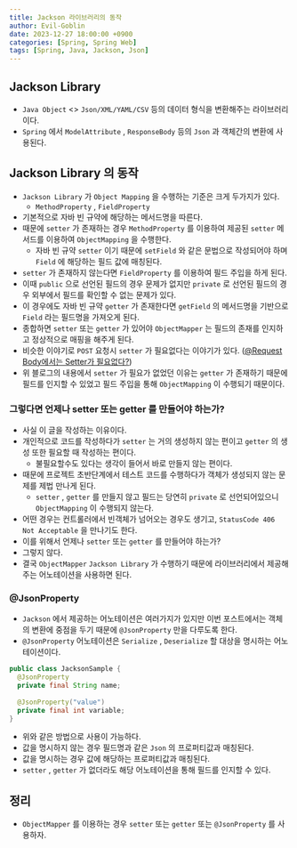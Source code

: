 ```yaml
---
title: Jackson 라이브러리의 동작
author: Evil-Goblin
date: 2023-12-27 18:00:00 +0900
categories: [Spring, Spring Web]
tags: [Spring, Java, Jackson, Json]
---
```

## Jackson Library
- `Java Object` <> `Json/XML/YAML/CSV` 등의 데이터 형식을 변환해주는 라이브러리 이다.
- `Spring` 에서 `ModelAttribute` , `ResponseBody` 등의 `Json` 과 객체간의 변환에 사용된다.

## Jackson Library 의 동작
- `Jackson Library` 가 `Object Mapping` 을 수행하는 기준은 크게 두가지가 있다.
  - `MethodProperty` , `FieldProperty`
- 기본적으로 자바 빈 규약에 해당하는 메서드명을 따른다.
- 때문에 `setter` 가 존재하는 경우 `MethodProperty` 를 이용하여 제공된 `setter` 메서드를 이용하여 `ObjectMapping` 을 수행한다.
  - 자바 빈 규약 `setter` 이기 때문에 `setField` 와 같은 문법으로 작성되어야 하며 `Field` 에 해당하는 필드 값에 매칭된다.
- `setter` 가 존재하지 않는다면 `FieldProperty` 를 이용하여 필드 주입을 하게 된다.
- 이때 `public` 으로 선언된 필드의 경우 문제가 없지만 `private` 로 선언된 필드의 경우 외부에서 필드를 확인할 수 없는 문제가 있다.
- 이 경우에도 자바 빈 규약 `getter` 가 존재한다면 `getField` 의 메서드명을 기반으로 `Field` 라는 필드명을 가져오게 된다.
- 종합하면 `setter` 또는 `getter` 가 있어야 `ObjectMapper` 는 필드의 존재를 인지하고 정상적으로 매핑을 해주게 된다.
- 비슷한 이야기로 `POST` 요청시 `setter` 가 필요없다는 이야기가 있다. ([@Request Body에서는 Setter가 필요없다?](https://jojoldu.tistory.com/407))
- 위 블로그의 내용에서 `setter` 가 필요가 없었던 이유는 `getter` 가 존재하기 때문에 필드를 인지할 수 있었고 필드 주입을 통해 `ObjectMapping` 이 수행되기 때문이다.

### 그렇다면 언제나 setter 또는 getter 를 만들어야 하는가?
- 사실 이 글을 작성하는 이유이다.
- 개인적으로 코드를 작성하다가 `setter` 는 거의 생성하지 않는 편이고 `getter` 의 생성 또한 필요할 때 작성하는 편이다.
  - 불필요할수도 있다는 생각이 들어서 바로 만들지 않는 편이다.
- 때문에 프로젝트 초반단계에서 테스트 코드를 수행하다가 객체가 생성되지 않는 문제를 제법 만나게 된다.
  - `setter` , `getter` 를 만들지 않고 필드는 당연히 `private` 로 선언되어있으니 `ObjectMapping` 이 수행되지 않는다.
- 어떤 경우는 컨트롤러에서 빈객체가 넘어오는 경우도 생기고, `StatusCode 406 Not Acceptable` 을 만나기도 한다.
- 이를 위해서 언제나 `setter` 또는 `getter` 를 만들어야 하는가?
- 그렇지 않다.
- 결국 `ObjectMapper` `Jackson Library` 가 수행하기 때문에 라이브러리에서 제공해주는 어노테이션을 사용하면 된다.

### @JsonProperty
- `Jackson` 에서 제공하는 어노테이션은 여러가지가 있지만 이번 포스트에서는 객체의 변환에 중점을 두기 때문에 `@JsonProperty` 만을 다루도록 한다.
- `@JsonProperty` 어노테이션은 `Serialize` , `Deserialize` 할 대상을 명시하는 어노테이션이다.
```java
public class JacksonSample {
  @JsonProperty
  private final String name;
  
  @JsonProperty("value")
  private final int variable;
}
```
- 위와 같은 방법으로 사용이 가능하다.
- 값을 명시하지 않는 경우 필드명과 같은 `Json` 의 프로퍼티값과 매칭된다.
- 값을 명시하는 경우 값에 해당하는 프로퍼티값과 매칭된다.
- `setter` , `getter` 가 없더라도 해당 어노테이션을 통해 필드를 인지할 수 있다.

## 정리
- `ObjectMapper` 를 이용하는 경우 `setter` 또는 `getter` 또는 `@JsonProperty` 를 사용하자.
